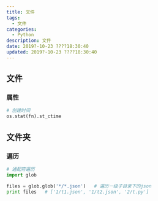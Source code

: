 ```yaml
---
title: 文件
tags: 
  - 文件
categories: 
  - Python
description: 文件
date: 2019?-10-23 ????18:30:40
updated: 2019?-10-23 ????18:30:40
---
```


## 文件

### 属性

```py
# 创建时间
os.stat(fn).st_ctime
```

## 文件夹

### 遍历

```py
# 通配符遍历
import glob

files = glob.glob('*/*.json')   # 遍历一级子目录下的json
print files   # ['1/t1.json', '1/t2.json', '2/t.py']
```
